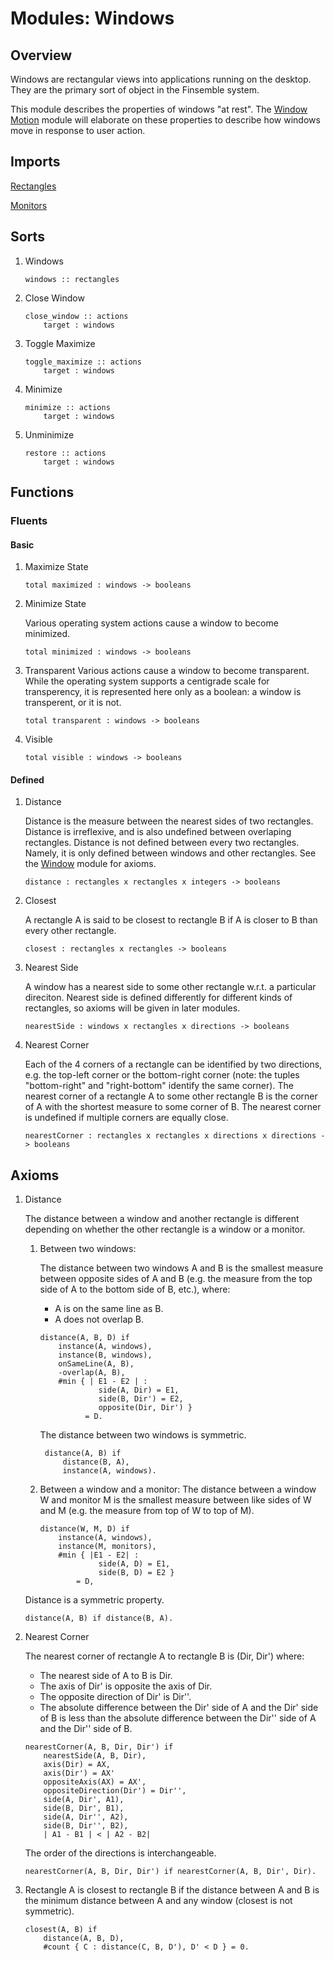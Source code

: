 # Modules: Windows

## Overview

Windows are rectangular views into applications running on the desktop. They are the
primary sort of object in the Finsemble system.

This module describes the properties of windows "at rest". The [Window Motion](window_motion.alm.md)
module will elaborate on these properties to describe how windows move in response to user action.

## Imports

[Rectangles](rectangles.alm.md)

[Monitors](./monitors.alm.md)

## Sorts
1. Windows

    ```
    windows :: rectangles
    ```
1. Close Window

    ```
    close_window :: actions
        target : windows
    ```

1. Toggle Maximize

    ```
    toggle_maximize :: actions
        target : windows
    ```
1. Minimize
    ```
    minimize :: actions
        target : windows
    ```
1. Unminimize
    ```
    restore :: actions
        target : windows
    ```

## Functions
### Fluents
#### Basic

1. Maximize State 
    ```
    total maximized : windows -> booleans
    ```
1. Minimize State

    Various operating system actions cause a 
    window to become minimized. 
    ```
    total minimized : windows -> booleans
    ```

1. Transparent
    Various actions cause a window to become
    transparent. While the operating system supports
    a centigrade scale for transperency, it is represented
    here only as a boolean: a window is transperent,
    or it is not.
    ```
    total transparent : windows -> booleans
    ```

1. Visible

    ```
    total visible : windows -> booleans
    ```

#### Defined
1. Distance

    Distance is the measure between the nearest sides of two rectangles. Distance 
    is irreflexive, and is also undefined between overlaping rectangles. Distance is not 
    defined between every two rectangles. Namely, it is only defined between 
    windows and other rectangles. See the [Window](windows.alm.md) module for axioms.
    ```
    distance : rectangles x rectangles x integers -> booleans
    ```
1. Closest

    A rectangle A is said to be closest to rectangle B if A is closer to B than every
    other rectangle.
   ```
   closest : rectangles x rectangles -> booleans
   ```

1. Nearest Side

    A window has a nearest side to some other rectangle w.r.t. a particular direciton.
    Nearest side is defined differently for different kinds of rectangles, so axioms will be given in later modules.

    ```
    nearestSide : windows x rectangles x directions -> booleans
    ```

1. Nearest Corner

    Each of the 4 corners of a rectangle can be identified by two directions, e.g. the top-left corner
    or the bottom-right corner (note: the tuples "bottom-right" and "right-bottom" identify the same
    corner). The nearest corner of a rectangle A to some other rectangle B is
    the corner of A with the shortest measure to some corner of B. The nearest corner is undefined if multiple corners are equally close.

    ```
    nearestCorner : rectangles x rectangles x directions x directions -> booleans
    ```

## Axioms

1. Distance

    The distance between a window and another rectangle is different depending on 
    whether the other rectangle is a window or a monitor.

    1. Between two windows:

       The distance between two windows A and B is the smallest measure between opposite sides
       of A and B (e.g. the measure from the top side of A to the bottom side of B, etc.), where:
       - A is on the same line as B.
       - A does not overlap B.

       ```
       distance(A, B, D) if
           instance(A, windows),
           instance(B, windows),
           onSameLine(A, B),
           -overlap(A, B),
           #min { | E1 - E2 | :
                    side(A, Dir) = E1,
                    side(B, Dir') = E2,
                    opposite(Dir, Dir') }
                 = D.
       ```
       The distance between two windows is symmetric.

       ```
        distance(A, B) if
            distance(B, A),
            instance(A, windows).
        ```
    2. Between a window and a monitor:
        The distance between a window W and monitor M is the smallest 
        measure between like sides of W and M (e.g. the measure from top of W
        to top of M).
        ```
        distance(W, M, D) if
            instance(A, windows),
            instance(M, monitors),
            #min { |E1 - E2| :
                     side(A, D) = E1,
                     side(B, D) = E2 }
                = D,
        ```
    Distance is a symmetric property.
    ```
    distance(A, B) if distance(B, A).
    ```
3. Nearest Corner

    The nearest corner of rectangle A to rectangle B is (Dir, Dir') where:

    - The nearest side of A to B is Dir.
    - The axis of Dir' is opposite the axis of Dir.
    - The opposite direction of Dir' is Dir''.
    - The absolute difference between the Dir' side of A and the Dir' side of B
        is less than the absolute difference between the Dir'' side of A and the Dir''
        side of B.
    
    ```
    nearestCorner(A, B, Dir, Dir') if
        nearestSide(A, B, Dir),
        axis(Dir) = AX,
        axis(Dir') = AX'
        oppositeAxis(AX) = AX',
        oppositeDirection(Dir') = Dir'',
        side(A, Dir', A1),
        side(B, Dir', B1),
        side(A, Dir'', A2),
        side(B, Dir'', B2),
        | A1 - B1 | < | A2 - B2|
    ```
    The order of the directions is interchangeable.
    ```
    nearestCorner(A, B, Dir, Dir') if nearestCorner(A, B, Dir', Dir).
    ```
6. Rectangle A is closest to rectangle B if the distance between A and B is the minimum distance between A and any window (closest is not symmetric).

    ```
    closest(A, B) if
        distance(A, B, D),
        #count { C : distance(C, B, D'), D' < D } = 0.
    ```
